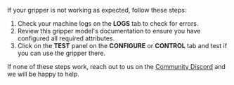 If your gripper is not working as expected, follow these steps:

1. Check your machine logs on the **LOGS** tab to check for errors.
1. Review this gripper model's documentation to ensure you have configured all required attributes.
1. Click on the **TEST** panel on the **CONFIGURE** or **CONTROL** tab and test if you can use the gripper there.

If none of these steps work, reach out to us on the [Community Discord](https://discord.gg/viam) and we will be happy to help.